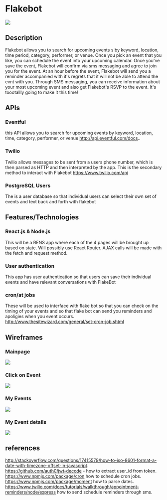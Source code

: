# Flakebot

![](https://i.imgflip.com/63l1k.gif)

## Description

Flakebot allows you to search for upcoming events s by keyword, location, time period, category, performer, or venue. Once you pick an event that you like, you can schedule the event into your upcoming calendar. Once you've save the event, Flakebot will confirm via sms messaging and agree to join you for the event. At an hour before the event, Flakebot will send you a reminder accompanied with it's regrets that it will not be able to attend the evnt with you. Through SMS messaging, you can receive information about your most upcoming event and also get Flakebot's RSVP to the event. It's toootallly going to make it this time! 

## APIs
### Eventful
this API allows you to search for upcoming events by keyword, location, time, category, performer, or venue
http://api.eventful.com/docs..
### Twilio
Twilio allows messages to be sent from a users phone number, which is then parsed as HTTP and then interpreted by the app. This is the secondary method to interact with Flakebot
https://www.twilio.com/api
### PostgreSQL Users
The is a user database so that individual users can select their own set of events and text back and forth with flakebot

## Features/Technologies
### React.js & Node.js
This will be a RENS app where each of the 4 pages will be brought up based on state. Will possibly use React Router. AJAX calls will be made with the fetch and request method.

### User authentication
This app has user authentication so that users can save their individual events and have relevant conversations with FlakeBot

### cron/at jobs
These will be used to interface with flake bot so that you can check on the timing of your events and so that flake bot can send you reminders and apoligies when you event occurs.
http://www.thesitewizard.com/general/set-cron-job.shtml

## Wireframes

### Mainpage
![](http://i.imgur.com/FUkHTMF.png)
### Click on Event
![](http://i.imgur.com/G1rg9z0.png)
### My Events
![](http://i.imgur.com/wjW4vBa.png)
### My Event details
![](http://i.imgur.com/zeiKIQh.png)


## references

http://stackoverflow.com/questions/17415579/how-to-iso-8601-format-a-date-with-timezone-offset-in-javascript.  
https://github.com/auth0/jwt-decode - how to extract user_id from token.  
https://www.npmjs.com/package/cron how to schedule cron jobs.  
https://www.npmjs.com/package/moment how to parse dates.  
https://www.twilio.com/docs/tutorials/walkthrough/appointment-reminders/node/express how to send schedule reminders through sms.
